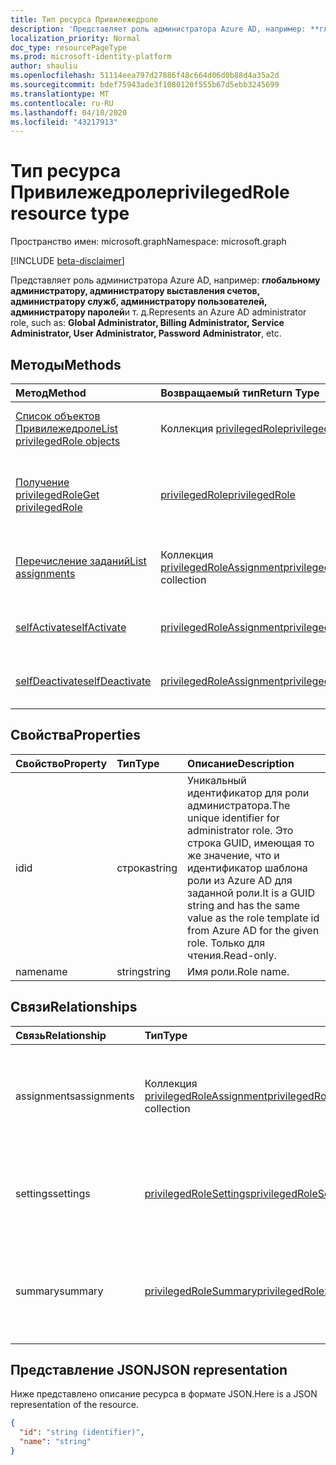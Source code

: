 ```yaml
---
title: Тип ресурса Привилежедроле
description: 'Представляет роль администратора Azure AD, например: **глобальному администратору, администратору выставления счетов, администратору служб, администратору пользователей, администратору паролей**и т. д.'
localization_priority: Normal
doc_type: resourcePageType
ms.prod: microsoft-identity-platform
author: shauliu
ms.openlocfilehash: 51114eea797d27886f48c664d06d0b88d4a35a2d
ms.sourcegitcommit: bdef75943ade3f1080120f555b67d5ebb3245699
ms.translationtype: MT
ms.contentlocale: ru-RU
ms.lasthandoff: 04/10/2020
ms.locfileid: "43217913"
---
```

# <a name="privilegedrole-resource-type"></a><span data-ttu-id="3815d-103">Тип ресурса Привилежедроле</span><span class="sxs-lookup"><span data-stu-id="3815d-103">privilegedRole resource type</span></span>

<span data-ttu-id="3815d-104">Пространство имен: microsoft.graph</span><span class="sxs-lookup"><span data-stu-id="3815d-104">Namespace: microsoft.graph</span></span>

[!INCLUDE [beta-disclaimer](../../includes/beta-disclaimer.md)]

<span data-ttu-id="3815d-105">Представляет роль администратора Azure AD, например: **глобальному администратору, администратору выставления счетов, администратору служб, администратору пользователей, администратору паролей**и т. д.</span><span class="sxs-lookup"><span data-stu-id="3815d-105">Represents an Azure AD administrator role, such as: **Global Administrator, Billing Administrator, Service Administrator, User Administrator, Password Administrator**, etc.</span></span>


## <a name="methods"></a><span data-ttu-id="3815d-106">Методы</span><span class="sxs-lookup"><span data-stu-id="3815d-106">Methods</span></span>

| <span data-ttu-id="3815d-107">Метод</span><span class="sxs-lookup"><span data-stu-id="3815d-107">Method</span></span>           | <span data-ttu-id="3815d-108">Возвращаемый тип</span><span class="sxs-lookup"><span data-stu-id="3815d-108">Return Type</span></span>    |<span data-ttu-id="3815d-109">Описание</span><span class="sxs-lookup"><span data-stu-id="3815d-109">Description</span></span>|
|:---------------|:--------|:----------|
|[<span data-ttu-id="3815d-110">Список объектов Привилежедроле</span><span class="sxs-lookup"><span data-stu-id="3815d-110">List privilegedRole objects</span></span>](../api/privilegedrole-list.md) | <span data-ttu-id="3815d-111">Коллекция [privilegedRole](privilegedrole.md)</span><span class="sxs-lookup"><span data-stu-id="3815d-111">[privilegedRole](privilegedrole.md) collection</span></span>|<span data-ttu-id="3815d-112">Получение коллекции Привилежедроле.</span><span class="sxs-lookup"><span data-stu-id="3815d-112">Get the collection of privilegedRole.</span></span>|
|[<span data-ttu-id="3815d-113">Получение privilegedRole</span><span class="sxs-lookup"><span data-stu-id="3815d-113">Get privilegedRole</span></span>](../api/privilegedrole-get.md) | [<span data-ttu-id="3815d-114">privilegedRole</span><span class="sxs-lookup"><span data-stu-id="3815d-114">privilegedRole</span></span>](privilegedrole.md) |<span data-ttu-id="3815d-115">Чтение свойств и связей объекта Привилежедроле.</span><span class="sxs-lookup"><span data-stu-id="3815d-115">Read properties and relationships of privilegedRole object.</span></span>|
|[<span data-ttu-id="3815d-116">Перечисление заданий</span><span class="sxs-lookup"><span data-stu-id="3815d-116">List assignments</span></span>](../api/privilegedrole-list-assignments.md) |<span data-ttu-id="3815d-117">Коллекция [privilegedRoleAssignment](privilegedroleassignment.md)</span><span class="sxs-lookup"><span data-stu-id="3815d-117">[privilegedRoleAssignment](privilegedroleassignment.md) collection</span></span>| <span data-ttu-id="3815d-118">Получение коллекции объектов назначений для этой роли.</span><span class="sxs-lookup"><span data-stu-id="3815d-118">Get a assignment object collection for this role.</span></span>|
|[<span data-ttu-id="3815d-119">selfActivate</span><span class="sxs-lookup"><span data-stu-id="3815d-119">selfActivate</span></span>](../api/privilegedrole-selfactivate.md)|[<span data-ttu-id="3815d-120">privilegedRoleAssignment</span><span class="sxs-lookup"><span data-stu-id="3815d-120">privilegedRoleAssignment</span></span>](privilegedroleassignment.md)|<span data-ttu-id="3815d-121">Активируйте назначенную роль.</span><span class="sxs-lookup"><span data-stu-id="3815d-121">Activate the assigned role.</span></span>|
|[<span data-ttu-id="3815d-122">selfDeactivate</span><span class="sxs-lookup"><span data-stu-id="3815d-122">selfDeactivate</span></span>](../api/privilegedrole-selfdeactivate.md)|[<span data-ttu-id="3815d-123">privilegedRoleAssignment</span><span class="sxs-lookup"><span data-stu-id="3815d-123">privilegedRoleAssignment</span></span>](privilegedroleassignment.md)|<span data-ttu-id="3815d-124">Деактивация назначенной роли.</span><span class="sxs-lookup"><span data-stu-id="3815d-124">Deactivate the assigned role.</span></span>|

## <a name="properties"></a><span data-ttu-id="3815d-125">Свойства</span><span class="sxs-lookup"><span data-stu-id="3815d-125">Properties</span></span>
| <span data-ttu-id="3815d-126">Свойство</span><span class="sxs-lookup"><span data-stu-id="3815d-126">Property</span></span>     | <span data-ttu-id="3815d-127">Тип</span><span class="sxs-lookup"><span data-stu-id="3815d-127">Type</span></span>   |<span data-ttu-id="3815d-128">Описание</span><span class="sxs-lookup"><span data-stu-id="3815d-128">Description</span></span>|
|:---------------|:--------|:----------|
|<span data-ttu-id="3815d-129">id</span><span class="sxs-lookup"><span data-stu-id="3815d-129">id</span></span>|<span data-ttu-id="3815d-130">строка</span><span class="sxs-lookup"><span data-stu-id="3815d-130">string</span></span>|<span data-ttu-id="3815d-131">Уникальный идентификатор для роли администратора.</span><span class="sxs-lookup"><span data-stu-id="3815d-131">The unique identifier for administrator role.</span></span> <span data-ttu-id="3815d-132">Это строка GUID, имеющая то же значение, что и идентификатор шаблона роли из Azure AD для заданной роли.</span><span class="sxs-lookup"><span data-stu-id="3815d-132">It is a GUID string and has the same value as the role template id from Azure AD for the given role.</span></span> <span data-ttu-id="3815d-133">Только для чтения.</span><span class="sxs-lookup"><span data-stu-id="3815d-133">Read-only.</span></span>|
|<span data-ttu-id="3815d-134">name</span><span class="sxs-lookup"><span data-stu-id="3815d-134">name</span></span>|<span data-ttu-id="3815d-135">string</span><span class="sxs-lookup"><span data-stu-id="3815d-135">string</span></span>|<span data-ttu-id="3815d-136">Имя роли.</span><span class="sxs-lookup"><span data-stu-id="3815d-136">Role name.</span></span>|

## <a name="relationships"></a><span data-ttu-id="3815d-137">Связи</span><span class="sxs-lookup"><span data-stu-id="3815d-137">Relationships</span></span>
| <span data-ttu-id="3815d-138">Связь</span><span class="sxs-lookup"><span data-stu-id="3815d-138">Relationship</span></span> | <span data-ttu-id="3815d-139">Тип</span><span class="sxs-lookup"><span data-stu-id="3815d-139">Type</span></span>   |<span data-ttu-id="3815d-140">Описание</span><span class="sxs-lookup"><span data-stu-id="3815d-140">Description</span></span>|
|:---------------|:--------|:----------|
|<span data-ttu-id="3815d-141">assignments</span><span class="sxs-lookup"><span data-stu-id="3815d-141">assignments</span></span>|<span data-ttu-id="3815d-142">Коллекция [privilegedRoleAssignment](privilegedroleassignment.md)</span><span class="sxs-lookup"><span data-stu-id="3815d-142">[privilegedRoleAssignment](privilegedroleassignment.md) collection</span></span>| <span data-ttu-id="3815d-143">Назначения для этой роли.</span><span class="sxs-lookup"><span data-stu-id="3815d-143">The assignments for this role.</span></span> <span data-ttu-id="3815d-144">Только для чтения.</span><span class="sxs-lookup"><span data-stu-id="3815d-144">Read-only.</span></span> <span data-ttu-id="3815d-145">Допускается значение null.</span><span class="sxs-lookup"><span data-stu-id="3815d-145">Nullable.</span></span>|
|<span data-ttu-id="3815d-146">settings</span><span class="sxs-lookup"><span data-stu-id="3815d-146">settings</span></span>|[<span data-ttu-id="3815d-147">privilegedRoleSettings</span><span class="sxs-lookup"><span data-stu-id="3815d-147">privilegedRoleSettings</span></span>](privilegedrolesettings.md)| <span data-ttu-id="3815d-148">Параметры для этой роли.</span><span class="sxs-lookup"><span data-stu-id="3815d-148">The settings for this role.</span></span> <span data-ttu-id="3815d-149">Только для чтения.</span><span class="sxs-lookup"><span data-stu-id="3815d-149">Read-only.</span></span> <span data-ttu-id="3815d-150">Допускается значение null.</span><span class="sxs-lookup"><span data-stu-id="3815d-150">Nullable.</span></span>|
|<span data-ttu-id="3815d-151">summary</span><span class="sxs-lookup"><span data-stu-id="3815d-151">summary</span></span>|[<span data-ttu-id="3815d-152">privilegedRoleSummary</span><span class="sxs-lookup"><span data-stu-id="3815d-152">privilegedRoleSummary</span></span>](privilegedrolesummary.md)| <span data-ttu-id="3815d-153">Сводные данные для этой роли.</span><span class="sxs-lookup"><span data-stu-id="3815d-153">The summary information for this role.</span></span> <span data-ttu-id="3815d-154">Только для чтения.</span><span class="sxs-lookup"><span data-stu-id="3815d-154">Read-only.</span></span> <span data-ttu-id="3815d-155">Допускается значение null.</span><span class="sxs-lookup"><span data-stu-id="3815d-155">Nullable.</span></span>|

## <a name="json-representation"></a><span data-ttu-id="3815d-156">Представление JSON</span><span class="sxs-lookup"><span data-stu-id="3815d-156">JSON representation</span></span>

<span data-ttu-id="3815d-157">Ниже представлено описание ресурса в формате JSON.</span><span class="sxs-lookup"><span data-stu-id="3815d-157">Here is a JSON representation of the resource.</span></span>

<!-- {
  "blockType": "resource",
  "optionalProperties": [

  ],
  "keyProperty": "id",
  "baseType":"microsoft.graph.entity",
  "@odata.type": "microsoft.graph.privilegedRole"
}-->

```json
{
  "id": "string (identifier)",
  "name": "string"
}

```

<!-- uuid: 8fcb5dbc-d5aa-4681-8e31-b001d5168d79
2015-10-25 14:57:30 UTC -->
<!--
{
  "type": "#page.annotation",
  "description": "privilegedRole resource",
  "keywords": "",
  "section": "documentation",
  "tocPath": "",
  "suppressions": []
}
-->
